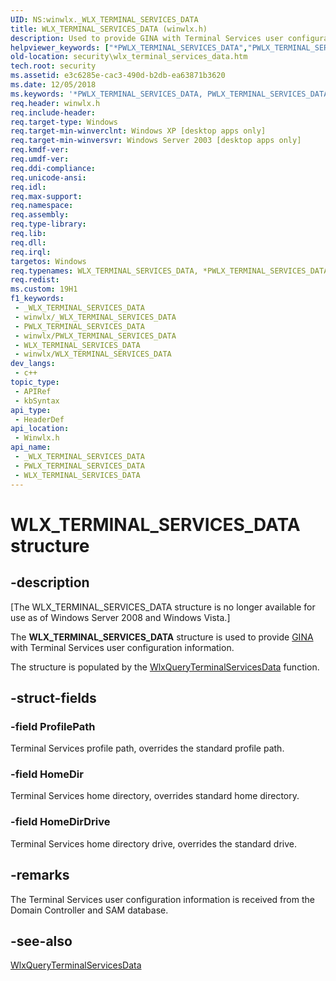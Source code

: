 ```yaml
---
UID: NS:winwlx._WLX_TERMINAL_SERVICES_DATA
title: WLX_TERMINAL_SERVICES_DATA (winwlx.h)
description: Used to provide GINA with Terminal Services user configuration information.
helpviewer_keywords: ["*PWLX_TERMINAL_SERVICES_DATA","PWLX_TERMINAL_SERVICES_DATA","PWLX_TERMINAL_SERVICES_DATA structure pointer [Security]","WLX_TERMINAL_SERVICES_DATA","WLX_TERMINAL_SERVICES_DATA structure [Security]","_gina_wlx_terminal_services_data","security.wlx_terminal_services_data","winwlx/PWLX_TERMINAL_SERVICES_DATA","winwlx/WLX_TERMINAL_SERVICES_DATA"]
old-location: security\wlx_terminal_services_data.htm
tech.root: security
ms.assetid: e3c6285e-cac3-490d-b2db-ea63871b3620
ms.date: 12/05/2018
ms.keywords: '*PWLX_TERMINAL_SERVICES_DATA, PWLX_TERMINAL_SERVICES_DATA, PWLX_TERMINAL_SERVICES_DATA structure pointer [Security], WLX_TERMINAL_SERVICES_DATA, WLX_TERMINAL_SERVICES_DATA structure [Security], _gina_wlx_terminal_services_data, security.wlx_terminal_services_data, winwlx/PWLX_TERMINAL_SERVICES_DATA, winwlx/WLX_TERMINAL_SERVICES_DATA'
req.header: winwlx.h
req.include-header: 
req.target-type: Windows
req.target-min-winverclnt: Windows XP [desktop apps only]
req.target-min-winversvr: Windows Server 2003 [desktop apps only]
req.kmdf-ver: 
req.umdf-ver: 
req.ddi-compliance: 
req.unicode-ansi: 
req.idl: 
req.max-support: 
req.namespace: 
req.assembly: 
req.type-library: 
req.lib: 
req.dll: 
req.irql: 
targetos: Windows
req.typenames: WLX_TERMINAL_SERVICES_DATA, *PWLX_TERMINAL_SERVICES_DATA
req.redist: 
ms.custom: 19H1
f1_keywords:
 - _WLX_TERMINAL_SERVICES_DATA
 - winwlx/_WLX_TERMINAL_SERVICES_DATA
 - PWLX_TERMINAL_SERVICES_DATA
 - winwlx/PWLX_TERMINAL_SERVICES_DATA
 - WLX_TERMINAL_SERVICES_DATA
 - winwlx/WLX_TERMINAL_SERVICES_DATA
dev_langs:
 - c++
topic_type:
 - APIRef
 - kbSyntax
api_type:
 - HeaderDef
api_location:
 - Winwlx.h
api_name:
 - _WLX_TERMINAL_SERVICES_DATA
 - PWLX_TERMINAL_SERVICES_DATA
 - WLX_TERMINAL_SERVICES_DATA
---
```


# WLX_TERMINAL_SERVICES_DATA structure


## -description

<p class="CCE_Message">[The WLX_TERMINAL_SERVICES_DATA structure is no longer available for use as of Windows Server 2008 and Windows Vista.]

The <b>WLX_TERMINAL_SERVICES_DATA</b> structure is used to provide <a href="/windows/desktop/SecGloss/g-gly">GINA</a> with Terminal Services user configuration information.

The structure is populated by the 
<a href="/windows/desktop/api/winwlx/nc-winwlx-pwlx_query_terminal_services_data">WlxQueryTerminalServicesData</a> function.

## -struct-fields

### -field ProfilePath

Terminal Services profile path, overrides the standard profile path.

### -field HomeDir

Terminal Services home directory, overrides standard home directory.

### -field HomeDirDrive

Terminal Services home directory drive, overrides the standard drive.

## -remarks

The Terminal Services user configuration information is received from the Domain Controller and SAM database.

## -see-also

<a href="/windows/desktop/api/winwlx/nc-winwlx-pwlx_query_terminal_services_data">WlxQueryTerminalServicesData</a>

